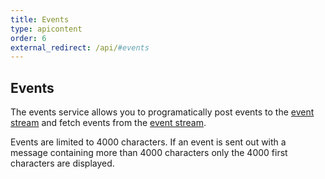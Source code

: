 ```yaml
---
title: Events
type: apicontent
order: 6
external_redirect: /api/#events
---
```


## Events
The events service allows you to programatically post events to the [event stream](/graphing/event_stream) and fetch events from the [event stream](/graphing/event_stream).

Events are limited to 4000 characters. If an event is sent out with a message containing more than 4000 characters only the 4000 first characters are displayed.